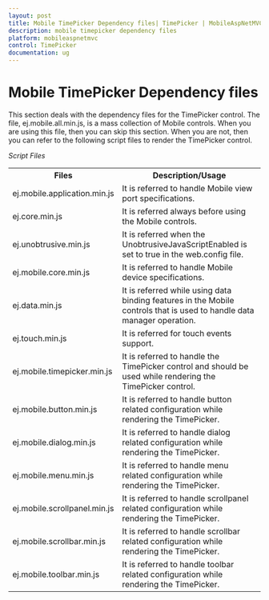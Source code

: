 ```yaml
---
layout: post
title: Mobile TimePicker Dependency files| TimePicker | MobileAspNetMVC | Syncfusion
description: mobile timepicker dependency files
platform: mobileaspnetmvc
control: TimePicker
documentation: ug
---
```


# Mobile TimePicker Dependency files

This section deals with the dependency files for the TimePicker control. The file, ej.mobile.all.min.js, is a mass collection of Mobile controls. When you are using this file, then you can skip this section. When you are not, then you can refer to the following script files to render the TimePicker control.

_Script Files_

<table>
<tr>
<th>
Files</th><th>
Description/Usage</th></tr>
<tr>
<td>
ej.mobile.application.min.js</td><td>
It is referred to handle Mobile view port specifications.</td></tr>
<tr>
<td>
ej.core.min.js</td><td>
It is referred always before using the Mobile controls.</td></tr>
<tr>
<td>
ej.unobtrusive.min.js</td><td>
It is referred when the UnobtrusiveJavaScriptEnabled is set to true in the web.config file.</td></tr>
<tr>
<td>
ej.mobile.core.min.js</td><td>
It is referred to handle Mobile device specifications.</td></tr>
<tr>
<td>
ej.data.min.js</td><td>
It is referred while using data binding features in the Mobile controls that is used to handle data manager operation.</td></tr>
<tr>
<td>
ej.touch.min.js</td><td>
It is referred for touch events support.</td></tr>
<tr>
<td>
ej.mobile.timepicker.min.js</td><td>
It is referred to handle the TimePicker control and should be used while rendering the TimePicker control.</td></tr>
<tr>
<td>
ej.mobile.button.min.js</td><td>
It is referred to handle button related configuration while rendering the TimePicker.</td></tr>
<tr>
<td>
ej.mobile.dialog.min.js</td><td>
It is referred to handle dialog related configuration while rendering the TimePicker.</td></tr>
<tr>
<td>
ej.mobile.menu.min.js</td><td>
It is referred to handle menu related configuration while rendering the TimePicker.</td></tr>
<tr>
<td>
ej.mobile.scrollpanel.min.js</td><td>
It is referred to handle scrollpanel related configuration while rendering the TimePicker.</td></tr>
<tr>
<td>
ej.mobile.scrollbar.min.js</td><td>
It is referred to handle scrollbar related configuration while rendering the TimePicker.</td></tr>
<tr>
<td>
ej.mobile.toolbar.min.js</td><td>
It is referred to handle toolbar related configuration while rendering the TimePicker.</td></tr>
</table>

